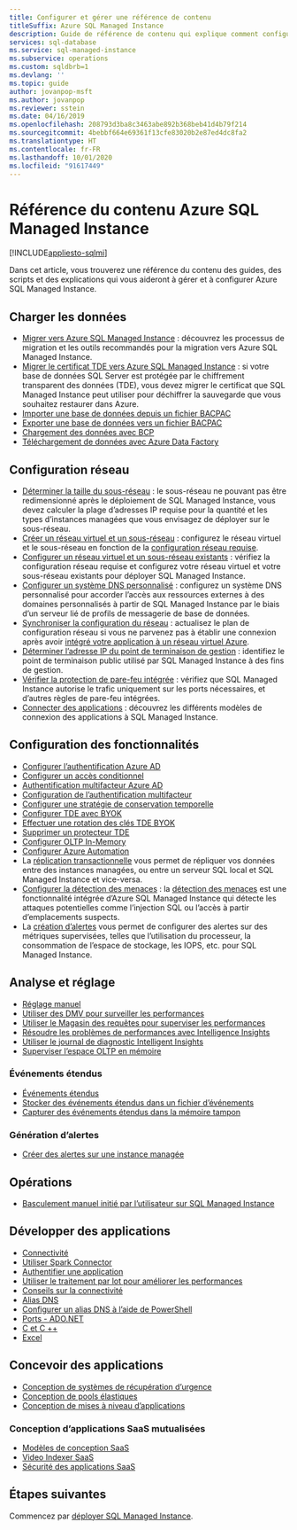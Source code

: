 ```yaml
---
title: Configurer et gérer une référence de contenu
titleSuffix: Azure SQL Managed Instance
description: Guide de référence de contenu qui explique comment configurer et gérer Azure SQL Managed Instance.
services: sql-database
ms.service: sql-managed-instance
ms.subservice: operations
ms.custom: sqldbrb=1
ms.devlang: ''
ms.topic: guide
author: jovanpop-msft
ms.author: jovanpop
ms.reviewer: sstein
ms.date: 04/16/2019
ms.openlocfilehash: 208793d3ba8c3463abe892b368beb41d4b79f214
ms.sourcegitcommit: 4bebbf664e69361f13cfe83020b2e87ed4dc8fa2
ms.translationtype: HT
ms.contentlocale: fr-FR
ms.lasthandoff: 10/01/2020
ms.locfileid: "91617449"
---
```

# <a name="azure-sql-managed-instance-content-reference"></a>Référence du contenu Azure SQL Managed Instance
[!INCLUDE[appliesto-sqlmi](../includes/appliesto-sqlmi.md)]

Dans cet article, vous trouverez une référence du contenu des guides, des scripts et des explications qui vous aideront à gérer et à configurer Azure SQL Managed Instance.

## <a name="load-data"></a>Charger les données

- [Migrer vers Azure SQL Managed Instance](migrate-to-instance-from-sql-server.md) : découvrez les processus de migration et les outils recommandés pour la migration vers Azure SQL Managed Instance.
- [Migrer le certificat TDE vers Azure SQL Managed Instance](tde-certificate-migrate.md) : si votre base de données SQL Server est protégée par le chiffrement transparent des données (TDE), vous devez migrer le certificat que SQL Managed Instance peut utiliser pour déchiffrer la sauvegarde que vous souhaitez restaurer dans Azure.
- [Importer une base de données depuis un fichier BACPAC](../database/database-import.md)
- [Exporter une base de données vers un fichier BACPAC](../database/database-export.md)
- [Chargement des données avec BCP](../load-from-csv-with-bcp.md)
- [Téléchargement de données avec Azure Data Factory](../../data-factory/connector-azure-sql-database.md?toc=/azure/sql-database/toc.json)

## <a name="network-configuration"></a>Configuration réseau

- [Déterminer la taille du sous-réseau](vnet-subnet-determine-size.md) : le sous-réseau ne pouvant pas être redimensionné après le déploiement de SQL Managed Instance, vous devez calculer la plage d’adresses IP requise pour la quantité et les types d’instances managées que vous envisagez de déployer sur le sous-réseau. 
- [Créer un réseau virtuel et un sous-réseau](virtual-network-subnet-create-arm-template.md) : configurez le réseau virtuel et le sous-réseau en fonction de la [configuration réseau requise](connectivity-architecture-overview.md#network-requirements). 
- [Configurer un réseau virtuel et un sous-réseau existants](vnet-existing-add-subnet.md) : vérifiez la configuration réseau requise et configurez votre réseau virtuel et votre sous-réseau existants pour déployer SQL Managed Instance. 
- [Configurer un système DNS personnalisé](custom-dns-configure.md) : configurez un système DNS personnalisé pour accorder l’accès aux ressources externes à des domaines personnalisés à partir de SQL Managed Instance par le biais d’un serveur lié de profils de messagerie de base de données. 
- [Synchroniser la configuration du réseau](azure-app-sync-network-configuration.md) : actualisez le plan de configuration réseau si vous ne parvenez pas à établir une connexion après avoir [intégré votre application à un réseau virtuel Azure](../../app-service/web-sites-integrate-with-vnet.md).
- [Déterminer l’adresse IP du point de terminaison de gestion](management-endpoint-find-ip-address.md) : identifiez le point de terminaison public utilisé par SQL Managed Instance à des fins de gestion. 
- [Vérifier la protection de pare-feu intégrée](management-endpoint-verify-built-in-firewall.md) : vérifiez que SQL Managed Instance autorise le trafic uniquement sur les ports nécessaires, et d’autres règles de pare-feu intégrées. 
- [Connecter des applications](connect-application-instance.md) : découvrez les différents modèles de connexion des applications à SQL Managed Instance.

## <a name="feature-configuration"></a>Configuration des fonctionnalités

- [Configurer l’authentification Azure AD](../database/authentication-aad-configure.md)
- [Configurer un accès conditionnel](../database/conditional-access-configure.md)
- [Authentification multifacteur Azure AD](../database/authentication-mfa-ssms-overview.md)
- [Configuration de l’authentification multifacteur](../database/authentication-mfa-ssms-configure.md)
- [Configurer une stratégie de conservation temporelle](../database/temporal-tables-retention-policy.md)
- [Configurer TDE avec BYOK](../database/transparent-data-encryption-byok-configure.md)
- [Effectuer une rotation des clés TDE BYOK](../database/transparent-data-encryption-byok-key-rotation.md)
- [Supprimer un protecteur TDE](../database/transparent-data-encryption-byok-remove-tde-protector.md)
- [Configurer OLTP In-Memory](../in-memory-oltp-configure.md)
- [Configurer Azure Automation](../database/automation-manage.md)
- La [réplication transactionnelle](replication-between-two-instances-configure-tutorial.md) vous permet de répliquer vos données entre des instances managées, ou entre un serveur SQL local et SQL Managed Instance et vice-versa.
- [Configurer la détection des menaces](threat-detection-configure.md) : la [détection des menaces](../database/threat-detection-overview.md) est une fonctionnalité intégrée d’Azure SQL Managed Instance qui détecte les attaques potentielles comme l’injection SQL ou l’accès à partir d’emplacements suspects. 
- La [création d’alertes](alerts-create.md) vous permet de configurer des alertes sur des métriques supervisées, telles que l’utilisation du processeur, la consommation de l’espace de stockage, les IOPS, etc. pour SQL Managed Instance. 

## <a name="monitoring-and-tuning"></a>Analyse et réglage

- [Réglage manuel](../database/performance-guidance.md)
- [Utiliser des DMV pour surveiller les performances](../database/monitoring-with-dmvs.md)
- [Utiliser le Magasin des requêtes pour superviser les performances](https://docs.microsoft.com/sql/relational-databases/performance/best-practice-with-the-query-store#Insight)
- [Résoudre les problèmes de performances avec Intelligence Insights](../database/intelligent-insights-troubleshoot-performance.md)
- [Utiliser le journal de diagnostic Intelligent Insights](../database/intelligent-insights-use-diagnostics-log.md)
- [Superviser l’espace OLTP en mémoire](../in-memory-oltp-monitor-space.md)

### <a name="extended-events"></a>Événements étendus

- [Événements étendus](../database/xevent-db-diff-from-svr.md)
- [Stocker des événements étendus dans un fichier d’événements](../database/xevent-code-event-file.md)
- [Capturer des événements étendus dans la mémoire tampon](../database/xevent-code-ring-buffer.md)

### <a name="alerting"></a>Génération d’alertes

- [Créer des alertes sur une instance managée](alerts-create.md)

## <a name="operations"></a>Opérations

- [Basculement manuel initié par l’utilisateur sur SQL Managed Instance](user-initiated-failover.md)

## <a name="develop-applications"></a>Développer des applications

- [Connectivité](../database/connect-query-content-reference-guide.md#libraries)
- [Utiliser Spark Connector](../../cosmos-db/spark-connector.md)
- [Authentifier une application](../database/application-authentication-get-client-id-keys.md)
- [Utiliser le traitement par lot pour améliorer les performances](../performance-improve-use-batching.md)
- [Conseils sur la connectivité](../database/troubleshoot-common-connectivity-issues.md)
- [Alias DNS](../database/dns-alias-overview.md)
- [Configurer un alias DNS à l’aide de PowerShell](../database/dns-alias-powershell-create.md)
- [Ports - ADO.NET](../database/adonet-v12-develop-direct-route-ports.md)
- [C et C ++](../database/develop-cplusplus-simple.md)
- [Excel](../database/connect-excel.md)

## <a name="design-applications"></a>Concevoir des applications

- [Conception de systèmes de récupération d’urgence](../database/designing-cloud-solutions-for-disaster-recovery.md)
- [Conception de pools élastiques](../database/disaster-recovery-strategies-for-applications-with-elastic-pool.md)
- [Conception de mises à niveau d’applications](../database/manage-application-rolling-upgrade.md)

### <a name="design-multi-tenant-saas-applications"></a>Conception d’applications SaaS mutualisées

- [Modèles de conception SaaS](../database/saas-tenancy-app-design-patterns.md)
- [Video Indexer SaaS](../database/saas-tenancy-video-index-wingtip-brk3120-20171011.md)
- [Sécurité des applications SaaS](../database/saas-tenancy-elastic-tools-multi-tenant-row-level-security.md)

## <a name="next-steps"></a>Étapes suivantes

Commencez par [déployer SQL Managed Instance](instance-create-quickstart.md).
